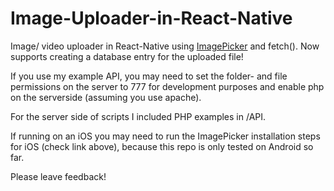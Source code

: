 # Image-Uploader-in-React-Native
Image/ video uploader in React-Native using <a href="https://github.com/react-community/react-native-image-picker">ImagePicker</a> and fetch(). Now supports creating a database entry for the uploaded file!

If you use my example API, you may need to set the folder- and file permissions on the server to 777 for development purposes and enable php on the serverside (assuming you use apache).

For the server side of scripts I included PHP examples in /API. 

If running on an iOS you may need to run the ImagePicker installation steps for iOS (check link above), because this repo is only tested on Android so far.

Please leave feedback!
